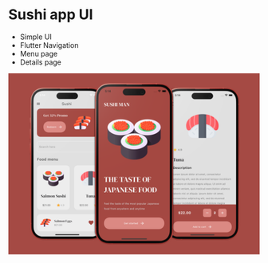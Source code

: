 <h1>Sushi app UI</h1>

- Simple UI
- Flutter Navigation
- Menu page
- Details page

<img src='lib/assets/sushi_cover.png'/>

